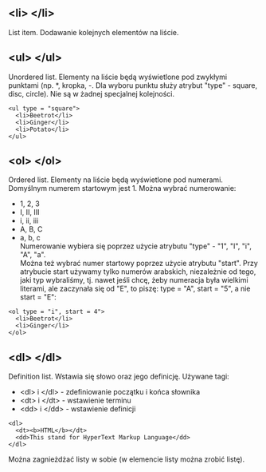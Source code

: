 ## \<li\> \</li\>   
List item. Dodawanie kolejnych elementów na liście.  
  
  
## \<ul\> \</ul\>
Unordered list. Elementy na liście będą wyświetlone pod zwykłymi punktami (np. *, kropka, -. Dla wyboru punktu służy atrybut "type" - square, disc, circle). Nie są w żadnej specjalnej kolejności.  
```
<ul type = "square">
  <li>Beetrot</li>
  <li>Ginger</li>
  <li>Potato</li>
</ul>
```
  
  
## \<ol\> \</ol\>  
Ordered list. Elementy na liście będą wyświetlone pod numerami. Domyślnym numerem startowym jest 1. Można wybrać numerowanie:  
- 1, 2, 3  
- I, II, III  
- i, ii, iii  
- A, B, C  
- a, b, c  
Numerowanie wybiera się poprzez użycie atrybutu "type" - "1", "I", "i", "A", "a".  
Można też wybrać numer startowy poprzez użycie atrybutu "start". Przy atrybucie start używamy tylko numerów arabskich, niezależnie od tego, jaki typ wybraliśmy, tj. nawet jeśli chcę, żeby numeracja była wielkimi literami, ale zaczynała się od "E", to piszę: type = "A", start = "5", a nie start = "E":  
```
<ol type = "i", start = 4">
  <li>Beetrot</li>
  <li>Ginger</li>
</ol>
```
  
## \<dl\> \</dl\>  
Definition list. Wstawia się słowo oraz jego definicję. Używane tagi:  
- \<dl\> i \</dl\> - zdefiniowanie początku i końca słownika  
- \<dt\> i \</dt\> - wstawienie terminu  
- \<dd\> i \</dd\> - wstawienie definicji  
```
<dl>
  <dt><b>HTML</b></dt>
  <dd>This stand for HyperText Markup Language</dd>
</dl>
```  
  
  
Można zagnieżdżać listy w sobie (w elemencie listy można zrobić listę).
